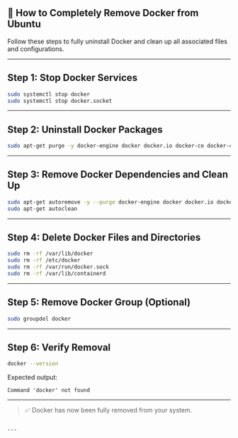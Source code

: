 ## 🧹 How to Completely Remove Docker from Ubuntu

Follow these steps to fully uninstall Docker and clean up all associated files and configurations.

---

## Step 1: Stop Docker Services

```bash
sudo systemctl stop docker
sudo systemctl stop docker.socket
````

---

## Step 2: Uninstall Docker Packages

```bash
sudo apt-get purge -y docker-engine docker docker.io docker-ce docker-ce-cli containerd runc
```

---

## Step 3: Remove Docker Dependencies and Clean Up

```bash
sudo apt-get autoremove -y --purge docker-engine docker docker.io docker-ce
sudo apt-get autoclean
```

---

## Step 4: Delete Docker Files and Directories

```bash
sudo rm -rf /var/lib/docker
sudo rm -rf /etc/docker
sudo rm -rf /var/run/docker.sock
sudo rm -rf /var/lib/containerd
```

---

## Step 5: Remove Docker Group (Optional)

```bash
sudo groupdel docker
```

---

## Step 6: Verify Removal

```bash
docker --version
```

Expected output:

```
Command 'docker' not found
```

---

> ✅ Docker has now been fully removed from your system.

```

---

